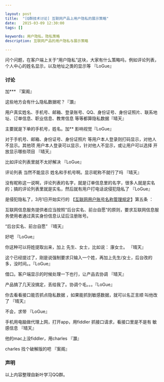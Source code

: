 ```yaml
---

layout: post
title:  "[Q群技术讨论] 互联网产品上用户隐私的展示策略"
date:   2015-03-09 12:30:00
tags: []

keywords: 用户隐私，隐私策略
description: 互联网产品的用户隐私与展示策略

---
```



问个问题，在客户端上关于“用户隐私”这块，大家有什么策略吗，例如评论列表，个人中心的姓名显示，以及地址之类的显示等 『LoGue』

### 讨论

加*** 『案阁』

这些地方会有什么隐私数据呢？『灝』

用户真实姓名、手机号、邮箱、登录账号、QQ、身份证号、身份证照片、联系地址、订单信息、职业信息、教育信息 等等都算隐私数据『晴天』

主要就是下单的手机号，姓名。加** 影响视觉『LoGue』

对于手机号、邮箱、身份证号、身份证照片 等用户本人登录则打码显示，对他人不显示。其他项 用户本人登录可以显示，针对他人不显示，或让用户可以选择 开放显示哪些项目 『晴天』

比如评论列表里就不太好解决 『LoGue』

评论列表 当然不能显示 姓名和手机号啊。显示昵称不就行了吗 『晴天』

没有昵称这一说啊，评论列表的名字，就是订单信息里的名字，很多人就是实名的；搞的评论列表里就是实名，然后就有用户打电话说侵犯隐私了 『LoGue』

是侵犯隐私了，3月1日开始实行的 【[互联网用户账号名称管理规定](http://zhengwu.beijing.gov.cn/gzdt/gggs/t1381872.htm)】第五条 ：

互联网信息服务提供者应当按照“后台实名、前台自愿”的原则，要求互联网信息服务使用者通过真实身份信息认证后注册账号。

“后台实名、前台自愿” 『晴天』

好吧 『LoGue』

你这种可以将姓提取出来，加上 先生、女士，比如说： 康女士。 『晴天』

这个已经提过了，刚是说强制要求只输入一个姓，再加上先生/女士，后台改的多，没时间。。『LoGue』

借口。客户端显示的时候处理一下也行，让产品去协调 『晴天』

产品搞了几天没搞定，丢给我了。协调个毛。。。『LoGue』

你去看看接口能否抓点隐私数据 ，如果能抓到敏感数据，就可以名正言顺 叫他改了 『晴天』

不会，求带 『LoGue』

手机用电脑做代理上网，打开app，用fiddler 抓接口请求，看接口里是不是有 敏感信息 『晴天』
 
他的mac上没fiddler，用charles 『灝』

charles 找个破解版的吧 『案阁』


### 声明

以上内容整理自新叶学习QQ群。


